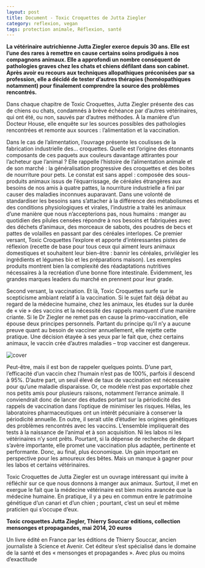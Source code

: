 ```yaml
---
layout: post
title: Document - Toxic Croquettes de Jutta Ziegler
category: reflexion, vegan
tags: protection animale, Réflexion, santé
---
```

**La vétérinaire autrichienne Jutta Ziegler exerce depuis 30 ans. Elle est l’une des rares à remettre en cause certains soins prodigués à nos compagnons animaux. Elle a approfondi un nombre conséquent de pathologies graves chez les chats et chiens défilant dans son cabinet. Après avoir eu recours aux techniques allopathiques préconisées par sa profession, elle a décidé de tester d’autres thérapies (homéopathiques notamment) pour finalement comprendre la source des problèmes rencontrés.**

Dans chaque chapitre de Toxic Croquettes, Jutta Ziegler présente des cas de chiens ou chats, condamnés à brève échéance par d’autres vétérinaires, qui ont été, ou non, sauvés par d’autres méthodes. À la manière d’un Docteur House, elle enquête sur les sources possibles des pathologies rencontrées et remonte aux sources : l’alimentation et la vaccination.

Dans le cas de l’alimentation, l’ouvrage présente les coulisses de la fabrication industrielle des… croquettes. Quelle est l’origine des étonnants composants de ces paquets aux couleurs davantage attirantes pour l’acheteur que l’animal ? Elle rappelle l’histoire de l’alimentation animale et de son marché : la généralisation progressive des croquettes et des boites de nourriture pour pets. Le constat est sans appel : composée des sous-produits animaux issus de l’équarrissage, de céréales étrangères aux besoins de nos amis à quatre pattes, la nourriture industrielle a fini par causer des maladies inconnues auparavant. Dans une volonté de standardiser les besoins sans s’attacher à la différence des métabolismes et des conditions physiologiques et virales, l’industrie a traité les animaux d’une manière que nous n’accepterions pas, nous humains : manger au quotidien des pilules censées répondre à nos besoins et fabriquées avec des déchets d’animaux, des morceaux de sabots, des poudres de becs et pattes de volailles en passant par des céréales interlopes. Ce premier versant, Toxic Croquettes l’explore et apporte d’intéressantes pistes de réflexion (recette de base pour tous ceux qui aiment leurs animaux domestiques et souhaitent leur bien-être : bannir les céréales, privilégier les ingrédients et légumes bio et les préparations maison). Les exemples produits montrent bien la complexité des réadaptations nutritives nécessaires à la recréation d’une bonne flore intestinale. Évidemment, les grandes marques leaders du marché en prennent pour leur grade.

Second versant, la vaccination. Et là, Toxic Croquettes surfe sur le scepticisme ambiant relatif à la vaccination. Si le sujet fait déjà débat au regard de la médecine humaine, chez les animaux, les études sur la durée de « vie » des vaccins et la nécessité des rappels manquent d’une manière criante. Si le Dr Ziegler ne remet pas en cause la primo-vaccination, elle épouse deux principes personnels. Partant du principe qu’il n’y a aucune preuve quant au besoin de vacciner annuellement, elle rejette cette pratique. Une décision étayée à ses yeux par le fait que, chez certains animaux, le vaccin crée d’autres maladies – trop vacciner est dangereux.

![cover](https://cheziceman.files.wordpress.com/2016/10/toxiccroquettes-204x300.jpg)

Peut-être, mais il est bon de rappeler quelques points. D’une part, l’efficacité d’un vaccin chez l’humain n’est pas de 100%, parfois il descend à 95%. D’autre part, un seuil élevé de taux de vaccination est nécessaire pour qu’une maladie disparaisse. Or, ce modèle n’est pas exportable chez nos petits amis pour plusieurs raisons, notamment l’errance animale. Il conviendrait donc de lancer des études portant sur la périodicité des rappels de vaccination dans l’optique de minimiser les risques. Hélas, les laboratoires pharmaceutiques ont un intérêt pécuniaire à conserver la périodicité annuelle. En outre, il serait utile d’étudier les origines génétiques des problèmes rencontrés avec les vaccins. L’ensemble impliquerait des tests à la naissance de l’animal et à son acquisition. Ni les labos ni les vétérinaires n’y sont prêts. Pourtant, si la dépense de recherche de départ s’avère importante, elle promet une vaccination plus adaptée, pertinente et performante. Donc, au final, plus économique. Un gain important en perspective pour les amoureux des bêtes. Mais un manque à gagner pour les labos et certains vétérinaires.

Toxic Croquettes de Jutta Ziegler est un ouvrage intéressant qui invite à réfléchir sur ce que nous donnons à manger aux animaux. Surtout, il met en exergue le fait que la médecine vétérinaire est bien moins avancée que la médecine humaine. En pratique, il y a peu en commun entre le patrimoine génétique d’un canari et d’un chien ; pourtant, c’est un seul et même praticien qui s’occupe d’eux.

**Toxic croquettes Jutta Ziegler, Thierry Souccar editions, collection mensonges et propagandes, mai 2014, 20 euros**

Un livre édité en France par les éditions de Thierry Souccar, ancien journaliste à Science et Avenir. Cet éditeur s’est spécialisé dans le domaine de la santé et des « mensonges et propagandes ». Avec plus ou moins d’exactitude
